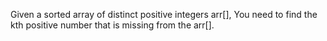 Given a sorted array of distinct positive integers arr[], You need to find the kth positive number that is missing from the arr[].
